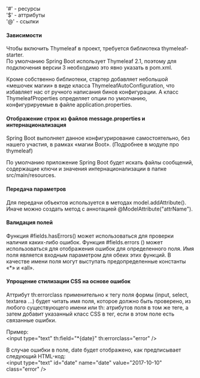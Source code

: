 '#' - ресурсы <br>
'$' - аттрибуты <br>
'@' - ссылки

#### Зависимости

Чтобы включить Thymeleaf в проект, требуется библиотека thymeleaf-starter.
<br>
По умолчанию Spring Boot использует Thymeleaf 2.1, поэтому для 
подключения версии 3 необходимо это явно указать в pom.xml.

Кроме собственно библиотеки, стартер добавляет небольшой 
«мешочек магии» в виде класса ThymeleafAutoConfiguration, что 
избавляет нас от ручного написания бинов конфигурации. А класс 
ThymeleafProperties определяет опции по умолчанию, 
конфигурируемые в файле application.properties.

#### Отображение строк из файлов message.properties и интернационализация

Spring Boot выполняет данное конфигурирование самостоятельно, 
без нашего участия, в рамках «магии Boot». (Подробнее в модуле про thymeleaf)

По умолчанию приложение Spring Boot будет искать файлы сообщений, 
содержащие ключи и значения интернационализации в 
папке src/main/resources.

#### Передача параметров

Для передачи объектов используется в методах model.addAttribute().
Иначе можно создать метод с аннотацией @ModelAttribute("attrName").

#### Валидация полей

Функция #fields.hasErrors() может использоваться для проверки 
наличия каких-либо ошибок. Функция #fields.errors () может 
использоваться для отображения ошибок для определенного поля. 
Имя поля является входным параметром для обеих этих функций. В 
качестве имени поля могут выступать предопределенные константы «*» 
и «all».

#### Упрощение стилизации CSS на основе ошибок 
Аттрибут th:errorclass применительно к тегу поля формы 
(input, select, textarea ...) будет читать имя поля, которое должно 
быть проверено, из любого существующего имени или th: атрибутов 
поля в том же теге, а затем добавит указанный класс CSS в тег, 
если в этом поле есть связанные ошибки.

Пример: <br>
\<input type="text" th:field="*{date}" th:errorclass="error" />

В случае ошибки в поле, date будет отображено, как предписывает 
следующий HTML-код: <br>
\<input type="text" id="date" name="date" value="2017-10-10" class="error" />

